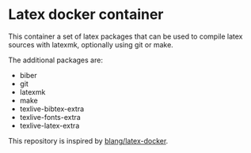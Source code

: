 # Latex docker container

This container a set of latex packages that can be used to compile latex sources with latexmk, optionally using git or make.

The additional packages are:
- biber
- git
- latexmk
- make
- texlive-bibtex-extra
- texlive-fonts-extra
- texlive-latex-extra

This repository is inspired by [blang/latex-docker](https://github.com/blang/latex-docker).
